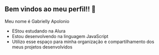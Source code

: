 ## Bem vindos ao meu perfil!! 💙

Meu nome é Gabrielly Apolonio

- EStou estudando na Alura
- Estou desenvolvendo na linguagem JavaScript
- Utilizo esse espaço para minha organização e compartilhamento dos meus projetos desenvolvidos
